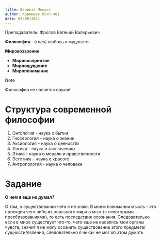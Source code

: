 ```yaml
---
title: Вводная Лекция
author: Кормышев ИСиП-401
date: 04/09/2024
---
```


Преподаватель: Фролов Евгений Валерьевич

**Философия** - (_греч_) любовь к мудрости

**Мировоззрение**:

- **Мировосприятие**
- **Мироощущение**
- **Миропонимание**

> [!NOTE]
> Философия не является наукой

# Структура современной философии

1. Онтология - наука о бытии
2. Гносеология - наука о знании
3. Аксиология - наука о ценностях
4. Логика - наука о заключениях
5. Этика - наука о морали и нравственности
6. Эстетика - наука о красоте
7. Антропология - наука о человеке

# Задание

**О чем я еще не думал?**

О том, о существовании чего я не знаю. В моем понимании мысль - это проекция чего либо из реального мира в мозг (с некоторыми преобразованиями), то есть последствие осознания. Следовательно если в мире существует что-то, чего еще не касались мои органы чувств, значит я не могу осознать существование этого предмета/сущности/явления, следовательно я никак не мог об этом думать
